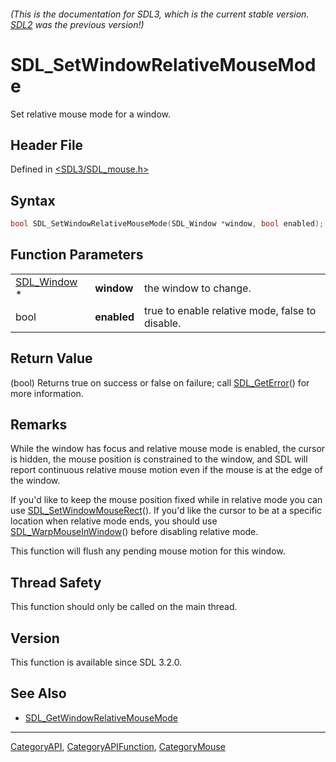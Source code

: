 ###### (This is the documentation for SDL3, which is the current stable version. [SDL2](https://wiki.libsdl.org/SDL2/) was the previous version!)
# SDL_SetWindowRelativeMouseMode

Set relative mouse mode for a window.

## Header File

Defined in [<SDL3/SDL_mouse.h>](https://github.com/libsdl-org/SDL/blob/main/include/SDL3/SDL_mouse.h)

## Syntax

```c
bool SDL_SetWindowRelativeMouseMode(SDL_Window *window, bool enabled);
```

## Function Parameters

|                            |             |                                                 |
| -------------------------- | ----------- | ----------------------------------------------- |
| [SDL_Window](SDL_Window) * | **window**  | the window to change.                           |
| bool                       | **enabled** | true to enable relative mode, false to disable. |

## Return Value

(bool) Returns true on success or false on failure; call
[SDL_GetError](SDL_GetError)() for more information.

## Remarks

While the window has focus and relative mouse mode is enabled, the cursor
is hidden, the mouse position is constrained to the window, and SDL will
report continuous relative mouse motion even if the mouse is at the edge of
the window.

If you'd like to keep the mouse position fixed while in relative mode you
can use [SDL_SetWindowMouseRect](SDL_SetWindowMouseRect)(). If you'd like
the cursor to be at a specific location when relative mode ends, you should
use [SDL_WarpMouseInWindow](SDL_WarpMouseInWindow)() before disabling
relative mode.

This function will flush any pending mouse motion for this window.

## Thread Safety

This function should only be called on the main thread.

## Version

This function is available since SDL 3.2.0.

## See Also

- [SDL_GetWindowRelativeMouseMode](SDL_GetWindowRelativeMouseMode)

----
[CategoryAPI](CategoryAPI), [CategoryAPIFunction](CategoryAPIFunction), [CategoryMouse](CategoryMouse)

